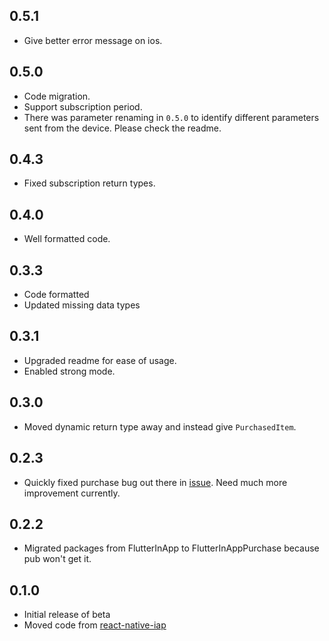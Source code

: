 ## 0.5.1
* Give better error message on ios.

## 0.5.0
* Code migration.
* Support subscription period.
* There was parameter renaming in `0.5.0` to identify different parameters sent from the device. Please check the readme.

## 0.4.3
* Fixed subscription return types.

## 0.4.0
* Well formatted code.

## 0.3.3
* Code formatted
* Updated missing data types

## 0.3.1
* Upgraded readme for ease of usage.
* Enabled strong mode.

## 0.3.0
* Moved dynamic return type away and instead give `PurchasedItem`.

## 0.2.3
* Quickly fixed purchase bug out there in [issue](https://github.com/dooboolab/flutter_inapp_purchase/issues/2). Need much more improvement currently.

## 0.2.2
* Migrated packages from FlutterInApp to FlutterInAppPurchase because pub won't get it.

## 0.1.0

* Initial release of beta
* Moved code from [react-native-iap](https://github.com/dooboolab/react-native-iap)
